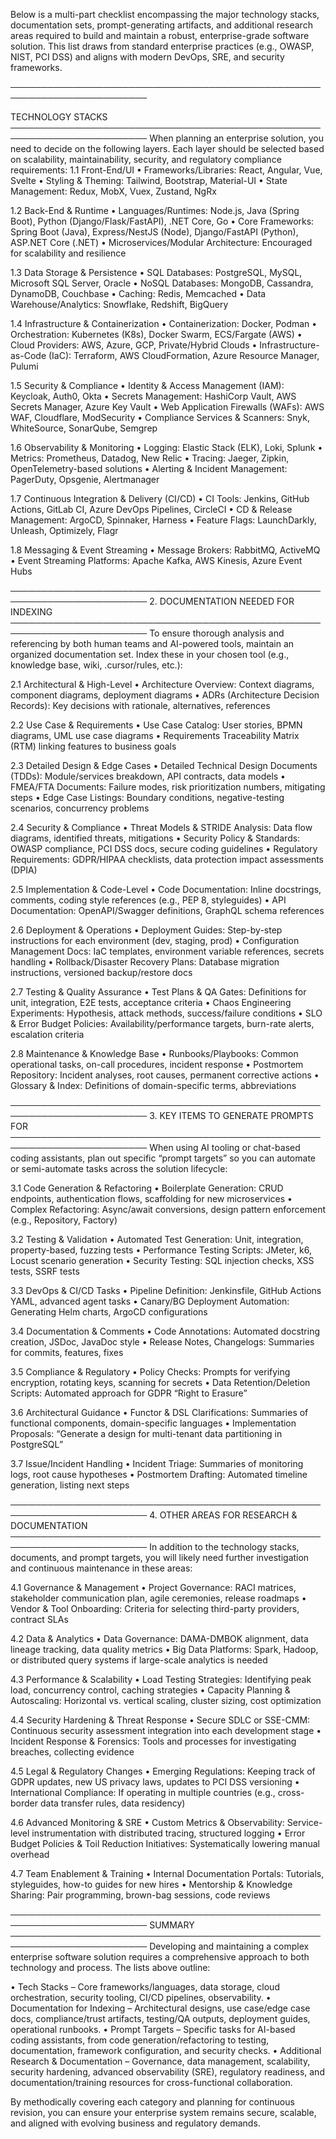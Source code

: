 Below is a multi-part checklist encompassing the major technology stacks, documentation sets, prompt-generating artifacts, and additional research areas required to build and maintain a robust, enterprise-grade software solution. This list draws from standard enterprise practices (e.g., OWASP, NIST, PCI DSS) and aligns with modern DevOps, SRE, and security frameworks.

────────────────────────────────────────────────────────────────────────

TECHNOLOGY STACKS ──────────────────────────────────────────────────────────────────────── When planning an enterprise solution, you need to decide on the following layers. Each layer should be selected based on scalability, maintainability, security, and regulatory compliance requirements:
1.1 Front-End/UI
• Frameworks/Libraries: React, Angular, Vue, Svelte
• Styling & Theming: Tailwind, Bootstrap, Material-UI
• State Management: Redux, MobX, Vuex, Zustand, NgRx

1.2 Back-End & Runtime
• Languages/Runtimes: Node.js, Java (Spring Boot), Python (Django/Flask/FastAPI), .NET Core, Go
• Core Frameworks: Spring Boot (Java), Express/NestJS (Node), Django/FastAPI (Python), ASP.NET Core (.NET)
• Microservices/Modular Architecture: Encouraged for scalability and resilience

1.3 Data Storage & Persistence
• SQL Databases: PostgreSQL, MySQL, Microsoft SQL Server, Oracle
• NoSQL Databases: MongoDB, Cassandra, DynamoDB, Couchbase
• Caching: Redis, Memcached
• Data Warehouse/Analytics: Snowflake, Redshift, BigQuery

1.4 Infrastructure & Containerization
• Containerization: Docker, Podman
• Orchestration: Kubernetes (K8s), Docker Swarm, ECS/Fargate (AWS)
• Cloud Providers: AWS, Azure, GCP, Private/Hybrid Clouds
• Infrastructure-as-Code (IaC): Terraform, AWS CloudFormation, Azure Resource Manager, Pulumi

1.5 Security & Compliance
• Identity & Access Management (IAM): Keycloak, Auth0, Okta
• Secrets Management: HashiCorp Vault, AWS Secrets Manager, Azure Key Vault
• Web Application Firewalls (WAFs): AWS WAF, Cloudflare, ModSecurity
• Compliance Services & Scanners: Snyk, WhiteSource, SonarQube, Semgrep

1.6 Observability & Monitoring
• Logging: Elastic Stack (ELK), Loki, Splunk
• Metrics: Prometheus, Datadog, New Relic
• Tracing: Jaeger, Zipkin, OpenTelemetry-based solutions
• Alerting & Incident Management: PagerDuty, Opsgenie, Alertmanager

1.7 Continuous Integration & Delivery (CI/CD)
• CI Tools: Jenkins, GitHub Actions, GitLab CI, Azure DevOps Pipelines, CircleCI
• CD & Release Management: ArgoCD, Spinnaker, Harness
• Feature Flags: LaunchDarkly, Unleash, Optimizely, Flagr

1.8 Messaging & Event Streaming
• Message Brokers: RabbitMQ, ActiveMQ
• Event Streaming Platforms: Apache Kafka, AWS Kinesis, Azure Event Hubs

────────────────────────────────────────────────────────────────────────
2. DOCUMENTATION NEEDED FOR INDEXING
────────────────────────────────────────────────────────────────────────
To ensure thorough analysis and referencing by both human teams and AI-powered tools, maintain an organized documentation set. Index these in your chosen tool (e.g., knowledge base, wiki, .cursor/rules, etc.):

2.1 Architectural & High-Level
• Architecture Overview: Context diagrams, component diagrams, deployment diagrams
• ADRs (Architecture Decision Records): Key decisions with rationale, alternatives, references

2.2 Use Case & Requirements
• Use Case Catalog: User stories, BPMN diagrams, UML use case diagrams
• Requirements Traceability Matrix (RTM) linking features to business goals

2.3 Detailed Design & Edge Cases
• Detailed Technical Design Documents (TDDs): Module/services breakdown, API contracts, data models
• FMEA/FTA Documents: Failure modes, risk prioritization numbers, mitigating steps
• Edge Case Listings: Boundary conditions, negative-testing scenarios, concurrency problems

2.4 Security & Compliance
• Threat Models & STRIDE Analysis: Data flow diagrams, identified threats, mitigations
• Security Policy & Standards: OWASP compliance, PCI DSS docs, secure coding guidelines
• Regulatory Requirements: GDPR/HIPAA checklists, data protection impact assessments (DPIA)

2.5 Implementation & Code-Level
• Code Documentation: Inline docstrings, comments, coding style references (e.g., PEP 8, styleguides)
• API Documentation: OpenAPI/Swagger definitions, GraphQL schema references

2.6 Deployment & Operations
• Deployment Guides: Step-by-step instructions for each environment (dev, staging, prod)
• Configuration Management Docs: IaC templates, environment variable references, secrets handling
• Rollback/Disaster Recovery Plans: Database migration instructions, versioned backup/restore docs

2.7 Testing & Quality Assurance
• Test Plans & QA Gates: Definitions for unit, integration, E2E tests, acceptance criteria
• Chaos Engineering Experiments: Hypothesis, attack methods, success/failure conditions
• SLO & Error Budget Policies: Availability/performance targets, burn-rate alerts, escalation criteria

2.8 Maintenance & Knowledge Base
• Runbooks/Playbooks: Common operational tasks, on-call procedures, incident response
• Postmortem Repository: Incident analyses, root causes, permanent corrective actions
• Glossary & Index: Definitions of domain-specific terms, abbreviations

────────────────────────────────────────────────────────────────────────
3. KEY ITEMS TO GENERATE PROMPTS FOR
────────────────────────────────────────────────────────────────────────
When using AI tooling or chat-based coding assistants, plan out specific “prompt targets” so you can automate or semi-automate tasks across the solution lifecycle:

3.1 Code Generation & Refactoring
• Boilerplate Generation: CRUD endpoints, authentication flows, scaffolding for new microservices
• Complex Refactoring: Async/await conversions, design pattern enforcement (e.g., Repository, Factory)

3.2 Testing & Validation
• Automated Test Generation: Unit, integration, property-based, fuzzing tests
• Performance Testing Scripts: JMeter, k6, Locust scenario generation
• Security Testing: SQL injection checks, XSS tests, SSRF tests

3.3 DevOps & CI/CD Tasks
• Pipeline Definition: Jenkinsfile, GitHub Actions YAML, advanced agent tasks
• Canary/BG Deployment Automation: Generating Helm charts, ArgoCD configurations

3.4 Documentation & Comments
• Code Annotations: Automated docstring creation, JSDoc, JavaDoc style
• Release Notes, Changelogs: Summaries for commits, features, fixes

3.5 Compliance & Regulatory
• Policy Checks: Prompts for verifying encryption, rotating keys, scanning for secrets
• Data Retention/Deletion Scripts: Automated approach for GDPR “Right to Erasure”

3.6 Architectural Guidance
• Functor & DSL Clarifications: Summaries of functional components, domain-specific languages
• Implementation Proposals: “Generate a design for multi-tenant data partitioning in PostgreSQL”

3.7 Issue/Incident Handling
• Incident Triage: Summaries of monitoring logs, root cause hypotheses
• Postmortem Drafting: Automated timeline generation, listing next steps

────────────────────────────────────────────────────────────────────────
4. OTHER AREAS FOR RESEARCH & DOCUMENTATION
────────────────────────────────────────────────────────────────────────
In addition to the technology stacks, documents, and prompt targets, you will likely need further investigation and continuous maintenance in these areas:

4.1 Governance & Management
• Project Governance: RACI matrices, stakeholder communication plan, agile ceremonies, release roadmaps
• Vendor & Tool Onboarding: Criteria for selecting third-party providers, contract SLAs

4.2 Data & Analytics
• Data Governance: DAMA-DMBOK alignment, data lineage tracking, data quality metrics
• Big Data Platforms: Spark, Hadoop, or distributed query systems if large-scale analytics is needed

4.3 Performance & Scalability
• Load Testing Strategies: Identifying peak load, concurrency control, caching strategies
• Capacity Planning & Autoscaling: Horizontal vs. vertical scaling, cluster sizing, cost optimization

4.4 Security Hardening & Threat Response
• Secure SDLC or SSE-CMM: Continuous security assessment integration into each development stage
• Incident Response & Forensics: Tools and processes for investigating breaches, collecting evidence

4.5 Legal & Regulatory Changes
• Emerging Regulations: Keeping track of GDPR updates, new US privacy laws, updates to PCI DSS versioning
• International Compliance: If operating in multiple countries (e.g., cross-border data transfer rules, data residency)

4.6 Advanced Monitoring & SRE
• Custom Metrics & Observability: Service-level instrumentation with distributed tracing, structured logging
• Error Budget Policies & Toil Reduction Initiatives: Systematically lowering manual overhead

4.7 Team Enablement & Training
• Internal Documentation Portals: Tutorials, styleguides, how-to guides for new hires
• Mentorship & Knowledge Sharing: Pair programming, brown-bag sessions, code reviews

────────────────────────────────────────────────────────────────────────
SUMMARY
────────────────────────────────────────────────────────────────────────
Developing and maintaining a complex enterprise software solution requires a comprehensive approach to both technology and process. The lists above outline:

• Tech Stacks – Core frameworks/languages, data storage, cloud orchestration, security tooling, CI/CD pipelines, observability.
• Documentation for Indexing – Architectural designs, use case/edge case docs, compliance/trust artifacts, testing/QA outputs, deployment guides, operational runbooks.
• Prompt Targets – Specific tasks for AI-based coding assistants, from code generation/refactoring to testing, documentation, framework configuration, and security checks.
• Additional Research & Documentation – Governance, data management, scalability, security hardening, advanced observability (SRE), regulatory readiness, and documentation/training resources for cross-functional collaboration.

By methodically covering each category and planning for continuous revision, you can ensure your enterprise system remains secure, scalable, and aligned with evolving business and regulatory demands.